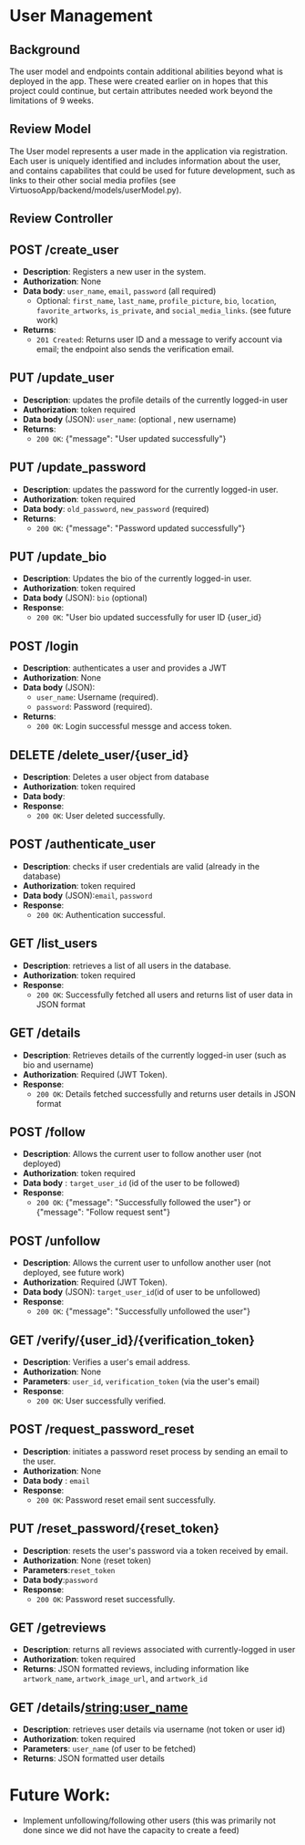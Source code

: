 # User Management

## Background 

The user model and endpoints contain additional abilities beyond what is deployed in the app. These were created earlier on in hopes that this project could continue, but certain attributes needed work beyond the limitations of 9 weeks. 

## Review Model

The User model represents a user made in the application via registration. Each user is uniquely identified and includes information about the user, and contains capabilites that could be used for future development, such as links to their other social media profiles (see VirtuosoApp/backend/models/userModel.py).

## Review Controller

## POST /create_user
- **Description**: Registers a new user in the system.
- **Authorization**: None 
- **Data body**: `user_name`, `email`, `password` (all required) 
  - Optional:  `first_name`, `last_name`, `profile_picture`, `bio`, `location`, `favorite_artworks`, `is_private`, and `social_media_links`. (see future work)
- **Returns**:
  - `201 Created`: Returns user ID and a message to verify account via email; the endpoint also sends the verification email. 
## PUT /update_user
- **Description**: updates the profile details of the currently logged-in user
- **Authorization**: token required
- **Data body** (JSON): `user_name`: (optional , new username)
- **Returns**:
  - `200 OK`: {"message": "User updated successfully"}

## PUT /update_password
- **Description**: updates the password for the currently logged-in user.
- **Authorization**: token required
- **Data body**: `old_password`, `new_password` (required) 
- **Returns**:
  - `200 OK`: {"message": "Password updated successfully"}
## PUT /update_bio
- **Description**: Updates the bio of the currently logged-in user.
- **Authorization**: token required
- **Data body** (JSON): `bio` (optional)
- **Response**:
  - `200 OK`: "User bio updated successfully for user ID {user_id}
## POST /login
- **Description**: authenticates a user and provides a JWT
- **Authorization**: None 
- **Data body** (JSON):
  - `user_name`: Username (required).
  - `password`: Password (required).
- **Returns**:
  - `200 OK`: Login successful messge and access token.
## DELETE /delete_user/{user_id}
- **Description**: Deletes a user object from database
- **Authorization**: token required
- **Data body**:
- **Response**:
  - `200 OK`: User deleted successfully.
## POST /authenticate_user
- **Description**: checks if user credentials are valid (already in the database) 
- **Authorization**: token required
- **Data body** (JSON):`email`, `password`
- **Response**:
  - `200 OK`: Authentication successful.
## GET /list_users
- **Description**: retrieves a list of all users in the database.
- **Authorization**: token required
- **Response**:
  - `200 OK`: Successfully fetched all users and returns list of user data in JSON format
## GET /details
- **Description**: Retrieves details of the currently logged-in user (such as bio and username)
- **Authorization**: Required (JWT Token).
- **Response**:
  - `200 OK`: Details fetched successfully and returns user details in JSON format
## POST /follow
- **Description**: Allows the current user to follow another user (not deployed)
- **Authorization**: token required
- **Data body** : `target_user_id` (id of the user to be followed) 
- **Response**:
  - `200 OK`: {"message": "Successfully followed the user"} or {"message": "Follow request sent"}

## POST /unfollow
- **Description**: Allows the current user to unfollow another user (not deployed, see future work) 
- **Authorization**: Required (JWT Token).
- **Data body** (JSON): `target_user_id`(id of user to be unfollowed)
- **Response**:
  - `200 OK`: {"message": "Successfully unfollowed the user"}
## GET /verify/{user_id}/{verification_token}
- **Description**: Verifies a user's email address.
- **Authorization**: None 
- **Parameters**: `user_id`, `verification_token` (via the user's email) 
- **Response**:
  - `200 OK`: User successfully verified.
## POST /request_password_reset
- **Description**: initiates a password reset process by sending an email to the user.
- **Authorization**: None 
- **Data body** : `email`
- **Response**:
  - `200 OK`: Password reset email sent successfully.
## PUT /reset_password/{reset_token}
- **Description**: resets the user's password via a token received by email.
- **Authorization**: None (reset token)
- **Parameters**:`reset_token`
- **Data body**:`password`
- **Response**:
  - `200 OK`: Password reset successfully.
## GET /getreviews
- **Description**: returns all reviews associated with currently-logged in user
- **Authorization**: token required 
- **Returns**: JSON formatted reviews, including information like `artwork_name`, `artwork_image_url`, and `artwork_id`
## GET /details/<string:user_name>
- **Description**: retrieves user details via username (not token or user id)
- **Authorization**: token required
- **Parameters**: `user_name` (of user to be fetched) 
- **Returns**: JSON formatted user details

# Future Work:

* Implement unfollowing/following other users (this was primarily not done since we did not have the capacity to create a feed) 
